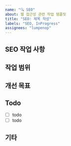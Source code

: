 ```yaml
---
name: "🔍 SEO"
about: 웹 접근성 관련 작업 템플릿
title: "SEO: 제목 작성"
labels: "SEO, InProgress"
assignees: "lumpenop"
---
```


<!--
✅ labels와 assignees를 연결해주세요.
✅ 작업이 완료된 뒤, projects, milestones, developments를 연결해주세요. -->

## SEO 작업 사항

<!-- SEO 관련 작업에 대한 설명을 작성해주세요. -->

## 작업 범위

<!-- 어떤 페이지나 기능의 SEO를 개선할지 명시해주세요. -->

## 개선 목표

<!-- SEO 개선을 통해 달성하고자 하는 목표를 작성해주세요. -->

## Todo

- [ ] todo
- [ ] todo

## 기타

<!-- 필요한 경우 작성, 작업 과정에서 추가로 발견, 생성된 이슈의 경우, 해당 이슈의 게시물을 번호와 함께 연결해 주세요. --> 